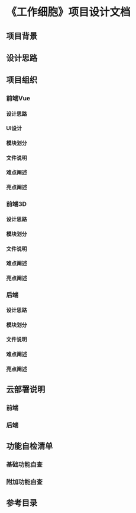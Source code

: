 # 《工作细胞》项目设计文档

## 项目背景





## 设计思路





## 项目组织

### 前端Vue

#### 设计思路

#### UI设计

#### 模块划分

#### 文件说明

#### 难点阐述

#### 亮点阐述

### 前端3D

#### 设计思路

#### 模块划分

#### 文件说明

#### 难点阐述

#### 亮点阐述

### 后端

#### 设计思路

#### 模块划分

#### 文件说明

#### 难点阐述

#### 亮点阐述

## 云部署说明

### 前端



### 后端





## 功能自检清单

### 基础功能自查



### 附加功能自查



## 参考目录











